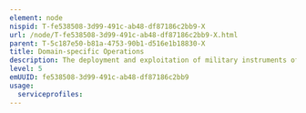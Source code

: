 ```yaml
---
element: node
nispid: T-fe538508-3d99-491c-ab48-df87186c2bb9-X
url: /node/T-fe538508-3d99-491c-ab48-df87186c2bb9-X.html
parent: T-5c187e50-b81a-4753-90b1-d516e1b18830-X
title: Domain-specific Operations
description: The deployment and exploitation of military instruments of power are greatly influenced by the environment in which forces, systems and services must operate. Traditionally, this had resulted in a separation of doctrine and principles of warfare for physically separated domains and consequently, the need to coordinate and align activities where these domains interact or join. More recently, this approach has also resulted in the recognition of non-physical domains. Most nations now recognize an overarching domain for the joint employment of services and five separate operational domains, for which domain-specific business processes are defined that are not replicated at the joint level. * Joint -- Joint Operations * Air -- Air Operations * Sea -- Maritime Operations * Land -- Land Operations * Space -- Space Operations * Cyberspace -- Cyberspace Operations
level: 5
emUUID: fe538508-3d99-491c-ab48-df87186c2bb9
usage:
  serviceprofiles:
---
```

